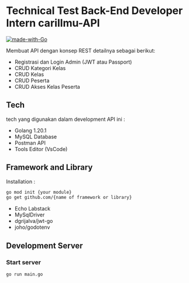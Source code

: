 # Technical Test Back-End Developer Intern cariIlmu-API 

[![made-with-Go](https://img.shields.io/badge/Made%20with-Go-1f425f.svg)](https://go.dev/)

Membuat API dengan konsep REST detailnya sebagai berikut:
* Registrasi dan Login Admin (JWT atau Passport)
* CRUD Kategori Kelas
* CRUD Kelas
* CRUD Peserta
* CRUD Akses Kelas Peserta

## Tech
tech yang digunakan dalam development API ini :
* Golang 1.20.1
* MySQL Database
* Postman API
* Tools Editor (VsCode) 

## Framework and Library
Installation :
```bash
go mod init {your module}
go get github.com/{name of framework or library}
```

* Echo Labstack
* MySqlDriver
* dgrijalva/jwt-go
* joho/godotenv

## Development Server
### Start server
```bash
go run main.go
```
